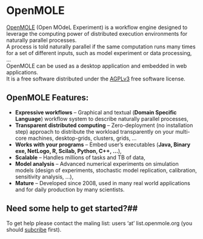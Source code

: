 OpenMOLE
========

[OpenMOLE](http://www.openmole.org) (Open MOdeL Experiment) is a workflow engine designed to leverage the computing power of distributed execution environments for naturally parallel processes.  
A process is told naturally parallel if the same computation runs many times for a set of different inputs, such as model experiment or data processing, ...  
OpenMOLE can be used as a desktop application and embedded in web applications.  
It is a free software distributed under the [AGPLv3](http://www.gnu.org/licenses/agpl.html) free software license.  


## OpenMOLE Features: ##

  - **Expressive workflows** – Graphical and textual (**Domain Specific Language**) workflow system to describe naturally parallel processes,  
  - **Transparent distributed computing** – Zero-deployment (no installation step) approach to distribute the workload transparently on your multi-core machines, desktop-grids, clusters, grids, ...  
  - **Works with your programs** – Embed user’s executables (**Java, Binary exe, NetLogo, R, Scilab, Python, C++, ...**),  
  - **Scalable** – Handles millions of tasks and TB of data,  
  - **Model analysis** – Advanced numerical experiments on simulation models (design of experiments, stochastic model replication, calibration, sensitivity analysis, ...),  
  - **Mature** – Developed since 2008, used in many real world applications and for daily production by many scientists.  


## Need some help to get started?##
To get help please contact the maling list: users ‘at’ list.openmole.org (you should [subcribe](http://fedex.iscpif.fr/mailman/listinfo/openmole-users) first).

